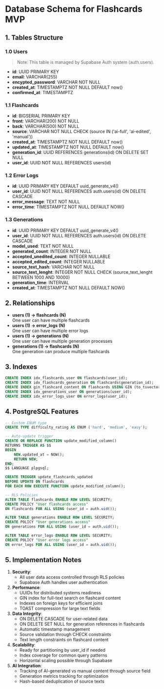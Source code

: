 # Database Schema for Flashcards MVP

## 1. Tables Structure

### 1.0 Users

> Note: This table is managed by Supabase Auth system (auth.users).

- **id**: UUID PRIMARY KEY
- **email**: VARCHAR(255)
- **encypted_password**: VARCHAR NOT NULL
- **created_at**: TIMESTAMPTZ NOT NULL DEFAULT now()
- **confirmed_at**: TIMESTAMPTZ

### 1.1 Flashcards

- **id**: BIGSERIAL PRIMARY KEY
- **front**: VARCHAR(200) NOT NULL
- **back**: VARCHAR(500) NOT NULL
- **source**: VARCHAR NOT NULL CHECK (source IN ('ai-full', 'ai-edited', 'manual'))
- **created_at**: TIMESTAMPTZ NOT NULL DEFAULT now()
- **updated_at**: TIMESTAMPTZ NOT NULL DEFAULT now()
- **generation_id**: UUID REFERENCES generations(id) ON DELETE SET NULL
- **user_id**: UUID NOT NULL REFERENCES users(id)

### 1.2 Error Logs

- **id**: UUID PRIMARY KEY DEFAULT uuid_generate_v4()
- **user_id**: UUID NOT NULL REFERENCES auth.users(id) ON DELETE CASCADE
- **error_message**: TEXT NOT NULL
- **error_time**: TIMESTAMPTZ NOT NULL DEFAULT NOW()

### 1.3 Generations

- **id**: UUID PRIMARY KEY DEFAULT uuid_generate_v4()
- **user_id**: UUID NOT NULL REFERENCES auth.users(id) ON DELETE CASCADE
- **model_used**: TEXT NOT NULL
- **generated_count**: INTEGER NOT NULL
- **accepted_unedited_count**: INTEGER NULLABLE
- **accepted_edited_count**: INTEGER NULLABLE
- **source_text_hash**: VARCHAR NOT NULL
- **source_text_lenght**: INTEGER NOT NULL CHECK (source_text_lenght BETWEEN 1000 AND 10000)
- **generation_time**: INTERVAL
- **created_at**: TIMESTAMPTZ NOT NULL DEFAULT NOW()

## 2. Relationships

- **users (1) → flashcards (N)**  
  One user can have multiple flashcards
- **users (1) → error_logs (N)**  
  One user can have multiple error logs
- **users (1) → generations (N)**  
  One user can have multiple generation processes
- **generations (1) → flashcards (N)**  
  One generation can produce multiple flashcards

## 3. Indexes

```sql
CREATE INDEX idx_flashcards_user ON flashcards(user_id);
CREATE INDEX idx_flashcards_generation ON flashcards(generation_id);
CREATE INDEX gin_flashcard_content ON flashcards USING GIN (to_tsvector('english', front || ' ' || back));
CREATE INDEX idx_generations_user ON generations(user_id);
CREATE INDEX idx_error_logs_user ON error_logs(user_id);
```

## 4. PostgreSQL Features

```sql
-- Custom ENUM type
CREATE TYPE difficulty_rating AS ENUM ('hard', 'medium', 'easy');

-- Auto-update trigger
CREATE OR REPLACE FUNCTION update_modified_column()
RETURNS TRIGGER AS $$
BEGIN
    NEW.updated_at = NOW();
    RETURN NEW;
END;
$$ LANGUAGE plpgsql;

CREATE TRIGGER update_flashcards_updated
BEFORE UPDATE ON flashcards
FOR EACH ROW EXECUTE FUNCTION update_modified_column();

-- RLS Policies
ALTER TABLE flashcards ENABLE ROW LEVEL SECURITY;
CREATE POLICY "User flashcards access"
ON flashcards FOR ALL USING (user_id = auth.uid());

ALTER TABLE generations ENABLE ROW LEVEL SECURITY;
CREATE POLICY "User generations access"
ON generations FOR ALL USING (user_id = auth.uid());

ALTER TABLE error_logs ENABLE ROW LEVEL SECURITY;
CREATE POLICY "User error logs access"
ON error_logs FOR ALL USING (user_id = auth.uid());
```

## 5. Implementation Notes

1. **Security**:
   - All user data access controlled through RLS policies
   - Supabase Auth handles user authentication
2. **Performance**:
   - UUIDs for distributed systems readiness
   - GIN index for full-text search on flashcard content
   - Indexes on foreign keys for efficient joins
   - TOAST compression for large text fields
3. **Data Integrity**:
   - ON DELETE CASCADE for user-related data
   - ON DELETE SET NULL for generation references in flashcards
   - Automatic timestamp management
   - Source validation through CHECK constraints
   - Text length constraints on flashcard content
4. **Scalability**:
   - Ready for partitioning by user_id if needed
   - Index coverage for common query patterns
   - Horizontal scaling possible through Supabase
5. **AI Integration**:
   - Tracking of AI-generated vs manual content through source field
   - Generation metrics tracking for optimization
   - Hash-based deduplication of source texts
